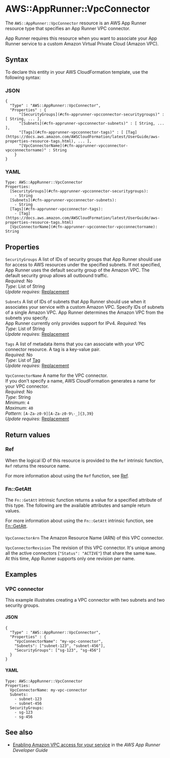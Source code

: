 # AWS::AppRunner::VpcConnector<a name="aws-resource-apprunner-vpcconnector"></a>

The `AWS::AppRunner::VpcConnector` resource is an AWS App Runner resource type that specifies an App Runner VPC connector\.

App Runner requires this resource when you want to associate your App Runner service to a custom Amazon Virtual Private Cloud \(Amazon VPC\)\.

## Syntax<a name="aws-resource-apprunner-vpcconnector-syntax"></a>

To declare this entity in your AWS CloudFormation template, use the following syntax:

### JSON<a name="aws-resource-apprunner-vpcconnector-syntax.json"></a>

```
{
  "Type" : "AWS::AppRunner::VpcConnector",
  "Properties" : {
      "[SecurityGroups](#cfn-apprunner-vpcconnector-securitygroups)" : [ String, ... ],
      "[Subnets](#cfn-apprunner-vpcconnector-subnets)" : [ String, ... ],
      "[Tags](#cfn-apprunner-vpcconnector-tags)" : [ [Tag](https://docs.aws.amazon.com/AWSCloudFormation/latest/UserGuide/aws-properties-resource-tags.html), ... ],
      "[VpcConnectorName](#cfn-apprunner-vpcconnector-vpcconnectorname)" : String
    }
}
```

### YAML<a name="aws-resource-apprunner-vpcconnector-syntax.yaml"></a>

```
Type: AWS::AppRunner::VpcConnector
Properties: 
  [SecurityGroups](#cfn-apprunner-vpcconnector-securitygroups): 
    - String
  [Subnets](#cfn-apprunner-vpcconnector-subnets): 
    - String
  [Tags](#cfn-apprunner-vpcconnector-tags): 
    - [Tag](https://docs.aws.amazon.com/AWSCloudFormation/latest/UserGuide/aws-properties-resource-tags.html)
  [VpcConnectorName](#cfn-apprunner-vpcconnector-vpcconnectorname): String
```

## Properties<a name="aws-resource-apprunner-vpcconnector-properties"></a>

`SecurityGroups`  <a name="cfn-apprunner-vpcconnector-securitygroups"></a>
A list of IDs of security groups that App Runner should use for access to AWS resources under the specified subnets\. If not specified, App Runner uses the default security group of the Amazon VPC\. The default security group allows all outbound traffic\.  
*Required*: No  
*Type*: List of String  
*Update requires*: [Replacement](https://docs.aws.amazon.com/AWSCloudFormation/latest/UserGuide/using-cfn-updating-stacks-update-behaviors.html#update-replacement)

`Subnets`  <a name="cfn-apprunner-vpcconnector-subnets"></a>
A list of IDs of subnets that App Runner should use when it associates your service with a custom Amazon VPC\. Specify IDs of subnets of a single Amazon VPC\. App Runner determines the Amazon VPC from the subnets you specify\.  
 App Runner currently only provides support for IPv4\. 
*Required*: Yes  
*Type*: List of String  
*Update requires*: [Replacement](https://docs.aws.amazon.com/AWSCloudFormation/latest/UserGuide/using-cfn-updating-stacks-update-behaviors.html#update-replacement)

`Tags`  <a name="cfn-apprunner-vpcconnector-tags"></a>
A list of metadata items that you can associate with your VPC connector resource\. A tag is a key\-value pair\.  
*Required*: No  
*Type*: List of [Tag](https://docs.aws.amazon.com/AWSCloudFormation/latest/UserGuide/aws-properties-resource-tags.html)  
*Update requires*: [Replacement](https://docs.aws.amazon.com/AWSCloudFormation/latest/UserGuide/using-cfn-updating-stacks-update-behaviors.html#update-replacement)

`VpcConnectorName`  <a name="cfn-apprunner-vpcconnector-vpcconnectorname"></a>
A name for the VPC connector\.  
If you don't specify a name, AWS CloudFormation generates a name for your VPC connector\.  
*Required*: No  
*Type*: String  
*Minimum*: `4`  
*Maximum*: `40`  
*Pattern*: `[A-Za-z0-9][A-Za-z0-9\-_]{3,39}`  
*Update requires*: [Replacement](https://docs.aws.amazon.com/AWSCloudFormation/latest/UserGuide/using-cfn-updating-stacks-update-behaviors.html#update-replacement)

## Return values<a name="aws-resource-apprunner-vpcconnector-return-values"></a>

### Ref<a name="aws-resource-apprunner-vpcconnector-return-values-ref"></a>

When the logical ID of this resource is provided to the `Ref` intrinsic function, `Ref` returns the resource name\.

For more information about using the `Ref` function, see [Ref](https://docs.aws.amazon.com/AWSCloudFormation/latest/UserGuide/intrinsic-function-reference-ref.html)\.

### Fn::GetAtt<a name="aws-resource-apprunner-vpcconnector-return-values-fn--getatt"></a>

The `Fn::GetAtt` intrinsic function returns a value for a specified attribute of this type\. The following are the available attributes and sample return values\.

For more information about using the `Fn::GetAtt` intrinsic function, see [Fn::GetAtt](https://docs.aws.amazon.com/AWSCloudFormation/latest/UserGuide/intrinsic-function-reference-getatt.html)\.

#### <a name="aws-resource-apprunner-vpcconnector-return-values-fn--getatt-fn--getatt"></a>

`VpcConnectorArn`  <a name="VpcConnectorArn-fn::getatt"></a>
The Amazon Resource Name \(ARN\) of this VPC connector\.

`VpcConnectorRevision`  <a name="VpcConnectorRevision-fn::getatt"></a>
The revision of this VPC connector\. It's unique among all the active connectors \(`"Status": "ACTIVE"`\) that share the same `Name`\.  
At this time, App Runner supports only one revision per name\.

## Examples<a name="aws-resource-apprunner-vpcconnector--examples"></a>

### VPC connector<a name="aws-resource-apprunner-vpcconnector--examples--VPC_connector"></a>

This example illustrates creating a VPC connector with two subnets and two security groups\.

#### JSON<a name="aws-resource-apprunner-vpcconnector--examples--VPC_connector--json"></a>

```
{
  "Type" : "AWS::AppRunner::VpcConnector",
  "Properties" : {
    "VpcConnectorName": "my-vpc-connector",
    "Subnets": ["subnet-123", "subnet-456"],
    "SecurityGroups": ["sg-123", "sg-456"]
  }
}
```

#### YAML<a name="aws-resource-apprunner-vpcconnector--examples--VPC_connector--yaml"></a>

```
Type: AWS::AppRunner::VpcConnector
Properties:
  VpcConnectorName: my-vpc-connector
  Subnets:
    - subnet-123
    - subnet-456
  SecurityGroups:
    - sg-123
    - sg-456
```

## See also<a name="aws-resource-apprunner-vpcconnector--seealso"></a>
+ [Enabling Amazon VPC access for your service](https://docs.aws.amazon.com/apprunner/latest/dg/network-vpc.html) in the *AWS App Runner Developer Guide*